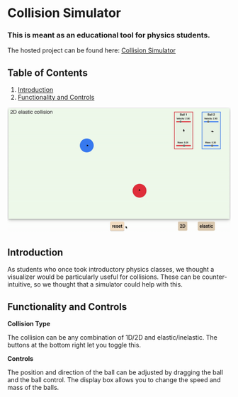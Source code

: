 # Collision Simulator

### This is meant as an educational tool for physics students.

The hosted project can be found here: [Collision Simulator](https://tansonlee.github.io/collision-simulator/)

## Table of Contents

1. [Introduction](#introduction)
2. [Functionality and Controls](#functionality-and-controls)

<img src="./assets/collision.gif" width="800px">

## Introduction

As students who once took introductory physics classes, we thought a visualizer would be particularly useful for collisions. These can be counter-intuitive, so we thought that a simulator could help with this.

## Functionality and Controls

**Collision Type**

The collision can be any combination of 1D/2D and elastic/inelastic. The buttons at the bottom right let you toggle this.

**Controls**

The position and direction of the ball can be adjusted by dragging the ball and the ball control.
The display box allows you to change the speed and mass of the balls.